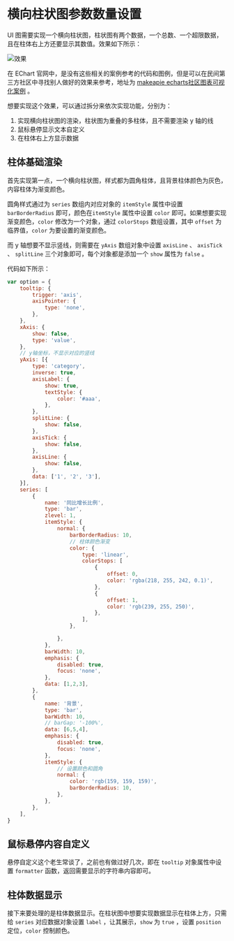 # 横向柱状图参数数量设置

UI 图需要实现一个横向柱状图，柱状图有两个数据，一个总数、一个超限数据，且在柱体右上方还要显示其数值。效果如下所示：

![效果](https://pic.imgdb.cn/item/65a2b066871b83018aa86dbc.jpg)

在 EChart 官网中，是没有这些相关的案例参考的代码和图例，但是可以在民间第三方社区中寻找别人做好的效果来参考，地址为 [makeapie echarts社区图表可视化案例](https://www.makeapie.cn/echarts_category/series-bar_7.html) 。

想要实现这个效果，可以通过拆分来依次实现功能，分别为：

1. 实现横向柱状图的渲染，柱状图为重叠的多柱体，且不需要渲染 y 轴的线
2. 鼠标悬停显示文本自定义
3. 在柱体右上方显示数据

## 柱体基础渲染

首先实现第一点，一个横向柱状图，样式都为圆角柱体，且背景柱体颜色为灰色，内容柱体为渐变颜色。

圆角样式通过为 `series` 数组内对应对象的 `itemStyle` 属性中设置 `barBorderRadius` 即可，颜色在`itemStyle` 属性中设置 `color` 即可。如果想要实现渐变颜色，`color` 修改为一个对象，通过 `colorStops` 数组设置，其中 `offset` 为临界值，`color` 为要设置的渐变颜色。

而 y 轴想要不显示竖线，则需要在 `yAxis` 数组对象中设置 `axisLine` 、 `axisTick` 、 `splitLine` 三个对象即可，每个对象都是添加一个 `show` 属性为 `false` 。

代码如下所示：

```js
var option = {
    tooltip: {
        trigger: 'axis',
        axisPointer: {
            type: 'none',
        },
    },
    xAxis: {
        show: false,
        type: 'value',
    },
    // y轴坐标，不显示对应的竖线
    yAxis: [{
        type: 'category',
        inverse: true,
        axisLabel: {
            show: true,
            textStyle: {
                color: '#aaa',
            },
        },
        splitLine: {
            show: false,
        },
        axisTick: {
            show: false,
        },
        axisLine: {
            show: false,
        },
        data: ['1', '2', '3'],
    }],
    series: [
        {
            name: '同比增长比例',
            type: 'bar',
            zlevel: 1,
            itemStyle: {
                normal: {
                    barBorderRadius: 10,
                    // 柱体颜色渐变
                    color: {
                        type: 'linear',
                        colorStops: [
                            {
                                offset: 0,
                                color: 'rgba(218, 255, 242, 0.1)',
                            },
                            {
                                offset: 1,
                                color: 'rgb(239, 255, 250)',
                            },
                        ],
                    },

                },
            },
            barWidth: 10,
            emphasis: {
                disabled: true,
                focus: 'none',
            },
            data: [1,2,3],
        },
        {
            name: '背景',
            type: 'bar',
            barWidth: 10,
            // barGap: '-100%',
            data: [6,5,4],
            emphasis: {
                disabled: true,
                focus: 'none',
            },
            itemStyle: {
                // 设置颜色和圆角
                normal: {
                    color: 'rgb(159, 159, 159)',
                    barBorderRadius: 10,
                },
            },
        },
    ],
}
```

## 鼠标悬停内容自定义

悬停自定义这个老生常谈了，之前也有做过好几次，即在 `tooltip` 对象属性中设置 `formatter` 函数，返回需要显示的字符串内容即可。

## 柱体数据显示

接下来要处理的是柱体数据显示。在柱状图中想要实现数据显示在柱体上方，只需给 `series` 对应数据对象设置 `label` ，让其展示，`show` 为 `true` ，设置 `position` 定位，`color` 控制颜色。

